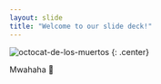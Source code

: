 ```yaml
---
layout: slide
title: "Welcome to our slide deck!"
---
```


![octocat-de-los-muertos](https://octodex.github.com/images/octocat-de-los-muertos.jpg)
{: .center}

Mwahaha :tropical_fish:
